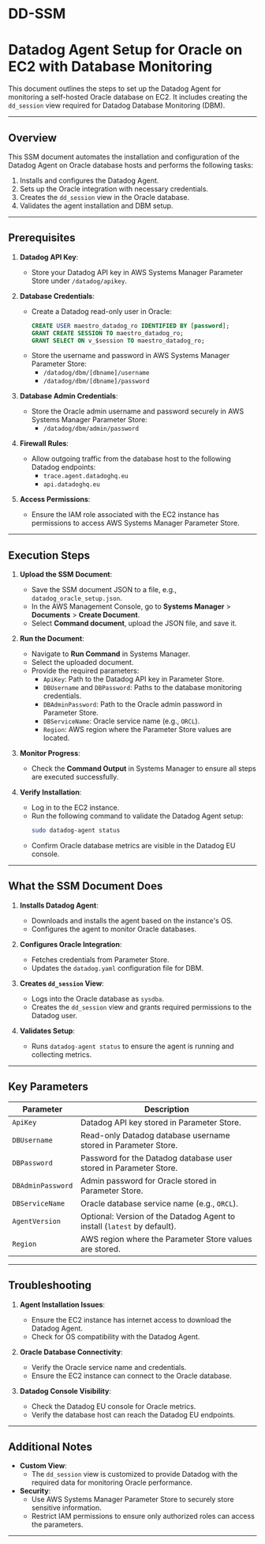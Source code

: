 # DD-SSM
# **Datadog Agent Setup for Oracle on EC2 with Database Monitoring**

This document outlines the steps to set up the Datadog Agent for monitoring a self-hosted Oracle database on EC2. It includes creating the `dd_session` view required for Datadog Database Monitoring (DBM).

---

## **Overview**
This SSM document automates the installation and configuration of the Datadog Agent on Oracle database hosts and performs the following tasks:
1. Installs and configures the Datadog Agent.
2. Sets up the Oracle integration with necessary credentials.
3. Creates the `dd_session` view in the Oracle database.
4. Validates the agent installation and DBM setup.

---

## **Prerequisites**
1. **Datadog API Key**:
   - Store your Datadog API key in AWS Systems Manager Parameter Store under `/datadog/apikey`.

2. **Database Credentials**:
   - Create a Datadog read-only user in Oracle:
     ```sql
     CREATE USER maestro_datadog_ro IDENTIFIED BY [password];
     GRANT CREATE SESSION TO maestro_datadog_ro;
     GRANT SELECT ON v_$session TO maestro_datadog_ro;
     ```
   - Store the username and password in AWS Systems Manager Parameter Store:
     - `/datadog/dbm/[dbname]/username`
     - `/datadog/dbm/[dbname]/password`

3. **Database Admin Credentials**:
   - Store the Oracle admin username and password securely in AWS Systems Manager Parameter Store:
     - `/datadog/dbm/admin/password`

4. **Firewall Rules**:
   - Allow outgoing traffic from the database host to the following Datadog endpoints:
     - `trace.agent.datadoghq.eu`
     - `api.datadoghq.eu`

5. **Access Permissions**:
   - Ensure the IAM role associated with the EC2 instance has permissions to access AWS Systems Manager Parameter Store.

---

## **Execution Steps**
1. **Upload the SSM Document**:
   - Save the SSM document JSON to a file, e.g., `datadog_oracle_setup.json`.
   - In the AWS Management Console, go to **Systems Manager** > **Documents** > **Create Document**.
   - Select **Command document**, upload the JSON file, and save it.

2. **Run the Document**:
   - Navigate to **Run Command** in Systems Manager.
   - Select the uploaded document.
   - Provide the required parameters:
     - `ApiKey`: Path to the Datadog API key in Parameter Store.
     - `DBUsername` and `DBPassword`: Paths to the database monitoring credentials.
     - `DBAdminPassword`: Path to the Oracle admin password in Parameter Store.
     - `DBServiceName`: Oracle service name (e.g., `ORCL`).
     - `Region`: AWS region where the Parameter Store values are located.

3. **Monitor Progress**:
   - Check the **Command Output** in Systems Manager to ensure all steps are executed successfully.

4. **Verify Installation**:
   - Log in to the EC2 instance.
   - Run the following command to validate the Datadog Agent setup:
     ```bash
     sudo datadog-agent status
     ```
   - Confirm Oracle database metrics are visible in the Datadog EU console.

---

## **What the SSM Document Does**
1. **Installs Datadog Agent**:
   - Downloads and installs the agent based on the instance's OS.
   - Configures the agent to monitor Oracle databases.

2. **Configures Oracle Integration**:
   - Fetches credentials from Parameter Store.
   - Updates the `datadog.yaml` configuration file for DBM.

3. **Creates `dd_session` View**:
   - Logs into the Oracle database as `sysdba`.
   - Creates the `dd_session` view and grants required permissions to the Datadog user.

4. **Validates Setup**:
   - Runs `datadog-agent status` to ensure the agent is running and collecting metrics.

---

## **Key Parameters**
| **Parameter**       | **Description**                                                         |
|----------------------|-------------------------------------------------------------------------|
| `ApiKey`            | Datadog API key stored in Parameter Store.                              |
| `DBUsername`        | Read-only Datadog database username stored in Parameter Store.          |
| `DBPassword`        | Password for the Datadog database user stored in Parameter Store.       |
| `DBAdminPassword`   | Admin password for Oracle stored in Parameter Store.                    |
| `DBServiceName`     | Oracle database service name (e.g., `ORCL`).                            |
| `AgentVersion`      | Optional: Version of the Datadog Agent to install (`latest` by default).|
| `Region`            | AWS region where the Parameter Store values are stored.                |

---

## **Troubleshooting**
1. **Agent Installation Issues**:
   - Ensure the EC2 instance has internet access to download the Datadog Agent.
   - Check for OS compatibility with the Datadog Agent.

2. **Oracle Database Connectivity**:
   - Verify the Oracle service name and credentials.
   - Ensure the EC2 instance can connect to the Oracle database.

3. **Datadog Console Visibility**:
   - Check the Datadog EU console for Oracle metrics.
   - Verify the database host can reach the Datadog EU endpoints.

---

## **Additional Notes**
- **Custom View**:
  - The `dd_session` view is customized to provide Datadog with the required data for monitoring Oracle performance.
- **Security**:
  - Use AWS Systems Manager Parameter Store to securely store sensitive information.
  - Restrict IAM permissions to ensure only authorized roles can access the parameters.

---
